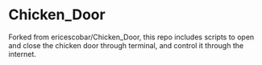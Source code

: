 # Chicken_Door
Forked from ericescobar/Chicken_Door, this repo includes scripts to open and close the chicken door through terminal, and control it through the internet.
